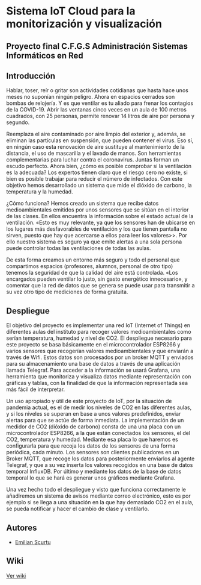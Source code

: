 # Sistema IoT Cloud para la monitorización y visualización

## Proyecto final C.F.G.S Administración Sistemas Informáticos en Red

## Introducción
Hablar, toser, reír o gritar son actividades cotidianas que hasta hace unos meses no suponían ningún peligro. Ahora en espacios cerrados son bombas de relojería. Y es que ventilar es tu aliado para frenar los contagios de la COVID-19. Abrir las ventanas cinco veces en un aula de 100 metros cuadrados, con 25 personas, permite renovar 14 litros de aire por persona y segundo. 

Reemplaza el aire contaminado por aire limpio del exterior y, además, se eliminan las partículas en suspensión, que pueden contener el virus. Eso sí, en ningún caso esta renovación de aire sustituye al mantenimiento de la distancia, el uso de mascarilla y el lavado de manos. Son herramientas complementarias para luchar contra el coronavirus. Juntas forman un escudo perfecto. Ahora bien, ¿cómo es posible comprobar si la ventilación es la adecuada? Los expertos tienen claro que el riesgo cero no existe, si bien es posible trabajar para reducir el número de infectados. Con este objetivo hemos desarrollado un sistema que mide el dióxido de carbono, la temperatura y la humedad.

¿Cómo funciona? Hemos creado un sistema que recibe datos medioambientales emitidos por unos sensores que se sitúan en el interior de las clases. En ellos encuentra la información sobre el estado actual de la ventilación. «Esto es muy relevante, ya que los sensores han de ubicarse en los lugares más desfavorables de ventilación y los que tienen pantalla no sirven, puesto que hay que acercarse a ellos para leer los valores>>. Por ello nuestro sistema es seguro ya que emite alertas a una sola persona puede controlar todas las ventilaciones de todas las aulas. 

De esta forma creamos un entorno más seguro y todo el personal que compartimos espacios (profesores, alumnos, personal de otro tipo) tenemos la seguridad de que la calidad del aire está controlada. «Los encargados pueden ventilar lo justo, sin gasto energético innecesario», y comentar que la red de datos que se genera se puede usar para transmitir a su vez otro tipo de mediciones de forma gratuita.

## Despliegue
El objetivo del proyecto es implementar una red IoT (Internet of Things) en diferentes aulas del instituto para recoger valores medioambientales como serían temperatura, humedad y nivel de CO2. El despliegue necesario para este proyecto se basa básicamente en el microcontrolador ESP8266 y varios sensores que recogerían valores medioambientales y que enviarán a través de Wifi. Estos datos son procesados por un broker MQTT y enviados para su almacenamiento una base de datos a través de una aplicación llamada Telegraf. Para acceder a la información se usará Grafana, una herramienta que monitoriza y visualiza datos mediante representación con gráficas y tablas, con la finalidad de que la información representada sea más fácil de interpretar.

Un uso apropiado y útil de este proyecto de IoT, por la situación de pandemia actual, es el de medir los niveles de CO2 en las diferentes aulas, y si los niveles se superan en base a unos valores predefinidos, enviar alertas para que se actúe de forma inmediata. La implementación de un medidor de CO2 (dióxido de carbono) consta de una una placa con un microcontrolador ESP8266, a la que están conectados los sensores, el del CO2, temperatura y humedad. Mediante esa placa lo que haremos es configurarla para que recoja los datos de los sensores de una forma periódica, cada minuto. Los sensores son clientes publicadores en un Broker MQTT, que recoge los datos para posteriormente enviarlos al agente Telegraf, y que a su vez inserta los valores recogidos en una base de datos temporal InfluxDB. Por último y mediante los datos de la base de datos temporal lo que se hará es generar unos gráficos mediante Grafana.

Una vez hecho todo el despliegue y visto que funciona correctamente le añadiremos un sistema de avisos mediante correo electrónico, esto es por ejemplo si se llega a una situación en la que hay demasiado CO2 en el aula, se pueda notificar y hacer el cambio de clase y ventilarlo.


## Autores

* [Emilian Scurtu](https://github.com/escurtu696)

## Wiki

[Ver wiki](https://github.com/iesgrancapitan-proyectos/202021asir_junio_ControlCalidadAire-escurtu696/wiki)
